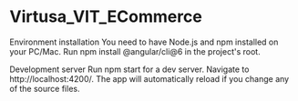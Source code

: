 # Virtusa_VIT_ECommerce
Environment installation
You need to have Node.js and npm installed on your PC/Mac.
Run npm install @angular/cli@6 in the project's root.

Development server
Run npm start for a dev server. Navigate to http://localhost:4200/. The app will automatically reload if you change any of the source files.

